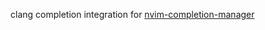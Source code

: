 clang completion integration for
[nvim-completion-manager](https://github.com/roxma/nvim-completion-manager)
